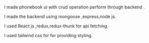 I made phonebook ui with crud operation perform through backend .

I made the backend using mongoose ,express,node js.

I used React js ,redux,redux-thunk for api fetching.

I used tailwind css for for providing styling.
